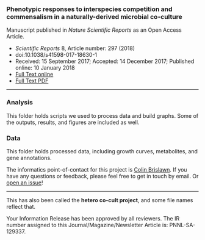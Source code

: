 ### Phenotypic responses to interspecies competition and commensalism in a naturally-derived microbial co-culture

Manuscript published in _Nature Scientific Reports_ as an Open Access Article.

- _Scientific Reports_ 8, Article number: 297 (2018)
- doi:10.1038/s41598-017-18630-1
- Received: 15 September 2017; Accepted: 14 December 2017; Published online: 10 January 2018
- [Full Text online](https://www.nature.com/articles/s41598-017-18630-1)
- [Full Text PDF](https://www.nature.com/articles/s41598-017-18630-1.pdf) 

---

### Analysis

This folder holds scripts we used to process data and build graphs. Some of the outputs, results, and figures are included as well.

### Data

This folder holds processed data, including growth curves, metabolites, and gene annotations.

The informatics point-of-contact for this project is [Colin Brislawn](https://www.github.com/colinbrislawn).
If you have any questions or feedback, please feel free to get in touch by email.
Or [open an issue](https://github.com/pnnl/khan-2017-co-culture-phenotypes/issues)!

---

This has also been called the **hetero co-cult project**, and some file names reflect that.

Your Information Release has been approved by all reviewers. The IR number assigned to this Journal/Magazine/Newsletter Article is: PNNL-SA-129337.
